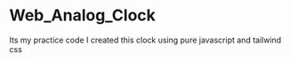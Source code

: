 # Web_Analog_Clock
Its my practice code
I created this clock using pure javascript and tailwind css
